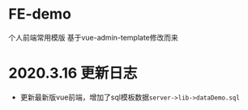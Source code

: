 # FE-demo
个人前端常用模版 基于vue-admin-template修改而来

# 2020.3.16 更新日志
- 更新最新版vue前端，增加了sql模板数据`server->lib->dataDemo.sql`